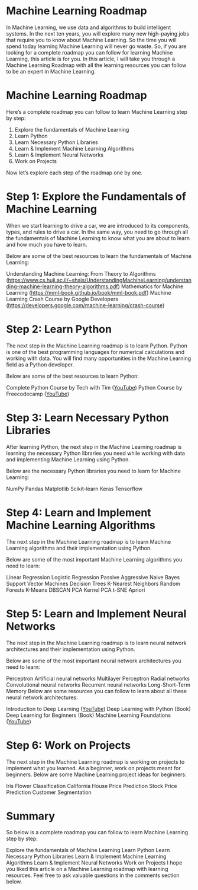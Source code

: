 # Machine Learning Roadmap


In Machine Learning, we use data and algorithms to build intelligent systems. In the next ten years, you will explore many new high-paying jobs that require you to know about Machine Learning. So the time you will spend today learning Machine Learning will never go waste. So, if you are looking for a complete roadmap you can follow for learning Machine Learning, this article is for you. In this article, I will take you through a Machine Learning Roadmap with all the learning resources you can follow to be an expert in Machine Learning.


# Machine Learning Roadmap
Here’s a complete roadmap you can follow to learn Machine Learning step by step:

1. Explore the fundamentals of Machine Learning
2. Learn Python
3. Learn Necessary Python Libraries
4. Learn & Implement Machine Learning Algorithms
5. Learn & Implement Neural Networks
6. Work on Projects

Now let’s explore each step of the roadmap one by one.

# Step 1: Explore the Fundamentals of Machine Learning
When we start learning to drive a car, we are introduced to its components, types, and rules to drive a car. In the same way, you need to go through all the fundamentals of Machine Learning to know what you are about to learn and how much you have to learn.

Below are some of the best resources to learn the fundamentals of Machine Learning:


Understanding Machine Learning: From Theory to Algorithms (https://www.cs.huji.ac.il/~shais/UnderstandingMachineLearning/understanding-machine-learning-theory-algorithms.pdf)
Mathematics for Machine Learning (https://mml-book.github.io/book/mml-book.pdf)
Machine Learning Crash Course by Google Developers (https://developers.google.com/machine-learning/crash-course)

# Step 2: Learn Python
The next step in the Machine Learning roadmap is to learn Python. Python is one of the best programming languages for numerical calculations and working with data. You will find many opportunities in the Machine Learning field as a Python developer.

Below are some of the best resources to learn Python:

Complete Python Course by Tech with Tim ([YouTube](https://www.youtube.com/watch?v=sxTmJE4k0ho))
Python Course by Freecodecamp ([YouTube](https://www.youtube.com/watch?v=rfscVS0vtbw))

# Step 3: Learn Necessary Python Libraries
After learning Python, the next step in the Machine Learning roadmap is learning the necessary Python libraries you need while working with data and implementing Machine Learning using Python.

Below are the necessary Python libraries you need to learn for Machine Learning:


NumPy
Pandas
Matplotlib
Scikit-learn
Keras
Tensorflow

# Step 4: Learn and Implement Machine Learning Algorithms
The next step in the Machine Learning roadmap is to learn Machine Learning algorithms and their implementation using Python.

Below are some of the most important Machine Learning algorithms you need to learn:

Linear Regression
Logistic Regression
Passive Aggressive
Naive Bayes
Support Vector Machines
Decision Trees
K-Nearest Neighbors
Random Forests
K-Means
DBSCAN
PCA
Kernel PCA
t-SNE
Apriori

# Step 5: Learn and Implement Neural Networks
The next step in the Machine Learning roadmap is to learn neural network architectures and their implementation using Python.


Below are some of the most important neural network architectures you need to learn:

Perceptron
Artificial neural networks
Multilayer Perceptron
Radial networks
Convolutional neural networks
Recurrent neural networks
Long-Short-Term Memory
Below are some resources you can follow to learn about all these neural network architectures:

Introduction to Deep Learning ([YouTube](https://www.youtube.com/watch?v=AhE8RhPGH1A))
Deep Learning with Python (Book)
Deep Learning for Beginners (Book)
Machine Learning Foundations ([YouTube](https://www.youtube.com/playlist?list=PLOU2XLYxmsII9mzQ-Xxug4l2o04JBrkLV))

# Step 6: Work on Projects
The next step in the Machine Learning roadmap is working on projects to implement what you learned. As a beginner, work on projects meant for beginners. Below are some Machine Learning project ideas for beginners:

Iris Flower Classification
California House Price Prediction
Stock Price Prediction
Customer Segmentation

# Summary
So below is a complete roadmap you can follow to learn Machine Learning step by step:

Explore the fundamentals of Machine Learning
Learn Python
Learn Necessary Python Libraries
Learn & Implement Machine Learning Algorithms
Learn & Implement Neural Networks
Work on Projects
I hope you liked this article on a Machine Learning roadmap with learning resources. Feel free to ask valuable questions in the comments section below.
